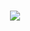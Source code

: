 <h1 align="center">
		<img src="https://readme-typing-svg.herokuapp.com/?lines=console.log(%22Hello%2C%20World!%22);console.log('Hello World!')!&center=true&size=27">
</h1>
